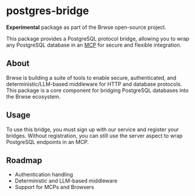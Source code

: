 # postgres-bridge

**Experimental** package as part of the Brwse open-source project.

This package provides a PostgreSQL protocol bridge, allowing you to wrap any PostgreSQL database in an [MCP](https://modelcontextprotocol.io/) for secure and flexible integration.

## About

Brwse is building a suite of tools to enable secure, authenticated, and deterministic/LLM-based middleware for HTTP and database protocols. This package is a core component for bridging PostgreSQL databases into the Brwse ecosystem.

## Usage

To use this bridge, you must sign up with our service and register your bridges. Without registration, you can still use the server aspect to wrap PostgreSQL endpoints in an MCP.

## Roadmap

- Authentication handling
- Deterministic and LLM-based middleware
- Support for MCPs and Browsers
